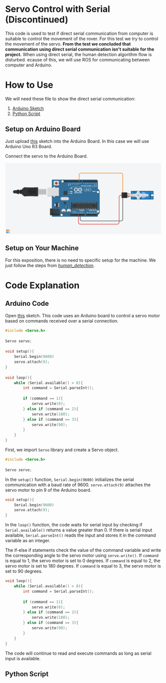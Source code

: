# Servo Control with Serial (Discontinued)

This code is used to test if direct serial communication from computer is suitable to control the movement of the rover. For this test we try to control the movement of the servo. **From the test we concluded that communication using direct serial communication isn't suitable for the project.** When using direct serial, the human detection algorithm flow is disturbed. ecause of this, we will use ROS for communicating between computer and Arduino.  

# How to Use

We will need these file to show the direct serial communication:

1. [Arduino Sketch](/MSD700_Follow_Me/Arduino/control_servo_with_serial/control_servo_with_serial.ino)
2. [Python Script](/MSD700_Follow_Me/serial_control/follow_me.py)

## Setup on Arduino Board

Just upload [this](/MSD700_Follow_Me/Arduino/control_servo_with_serial/control_servo_with_serial.ino) sketch into the Arduino Board. In this case we will use Arduino Uno R3 Board.  

Connect the servo to the Arduino Board.  

![Arduino Board](/MSD700_Follow_Me/img/servo_wiring.png?raw=true "Arduino Wiring")

## Setup on Your Machine

For this exposition, there is no need to specific setup for the machine. We just follow the steps from *[human_detection](/MSD700_Follow_Me/human_detection/README.md#how-to-use)*.

# Code Explanation

## Arduino Code

Open [this](/MSD700_Follow_Me/Arduino/control_servo_with_serial/control_servo_with_serial.ino) sketch. This code uses an Arduino board to control a servo motor based on commands received over a serial connection.

```cpp
#include <Servo.h>

Servo servo;

void setup(){
    Serial.begin(9600)
    servo.attach(9);
}

void loop(){
    while (Serial.available() > 0){
        int command = Serial.parseInt();

        if (command == 1){
            servo.write(0);
        } else if (command == 2){
            servo.write(180);
        } else if (command == 3){
            servo.write(90);
        }
    }
}
```

First, we import `Servo` library and create a Servo object.

```cpp
#include <Servo.h>

Servo servo;
```

In the `setup()` function, `Serial.begin(9600)` initializes the serial communication with a baud rate of 9600. `servo.attach(9)` attaches the servo motor to pin 9 of the Arduino board.

```cpp
void setup(){
    Serial.begin(9600)
    servo.attach(9);
}
```

In the `loop()` function, the code waits for serial input by checking if `Serial.available()` returns a value greater than 0. If there is serial input available, `Serial.parseInt()` reads the input and stores it in the command variable as an integer.

The if-else if statements check the value of the command variable and write the corresponding angle to the servo motor using `servo.write()`. If `command` is equal to 1, the servo motor is set to 0 degrees. If `command` is equal to 2, the servo motor is set to 180 degrees. If `command` is equal to 3, the servo motor is set to 90 degrees.

```cpp
void loop(){
    while (Serial.available() > 0){
        int command = Serial.parseInt();

        if (command == 1){
            servo.write(0);
        } else if (command == 2){
            servo.write(180);
        } else if (command == 3){
            servo.write(90);
        }
    }
}
```

The code will continue to read and execute commands as long as serial input is available.

## Python Script

